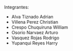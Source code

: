 Integrantes:
- Alva Tiznado Adrian
- Villena Perez Christian
- Crespo Chuquiruna William
- Osorio Narvaez Arturo
- Vasquez Rojas Rodrigo
- Yupanqui Reyes Harry
